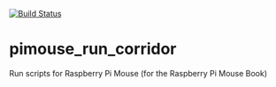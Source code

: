 [![Build Status](https://travis-ci.org/Teable/pimouse_run_corridor.svg?branch=master)](https://travis-ci.org/Teable/pimouse_run_corridor)

# pimouse_run_corridor
Run scripts for Raspberry Pi Mouse (for the Raspberry Pi Mouse Book)
